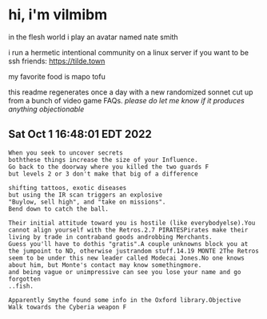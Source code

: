 # hi, i'm vilmibm

in the flesh world i play an avatar named nate smith

i run a hermetic intentional community on a linux server if you want to be ssh friends: https://tilde.town

my favorite food is mapo tofu

this readme regenerates once a day with a new randomized sonnet cut up from a bunch of video game FAQs.
_please do let me know if it produces anything objectionable_

## Sat Oct  1 16:48:01 EDT 2022

    When you seek to uncover secrets
    boththese things increase the size of your Influence.
    Go back to the doorway where you killed the two guards F
    but levels 2 or 3 don't make that big of a difference
    
    shifting tattoos, exotic diseases
    but using the IR scan triggers an explosive
    "Buylow, sell high", and "take on missions".
    Bend down to catch the ball.
    
    Their initial attitude toward you is hostile (like everybodyelse).You cannot align yourself with the Retros.2.7 PIRATESPirates make their living by trade in contraband goods androbbing Merchants.
    Guess you'll have to dothis "gratis".A couple unknowns block you at the jumpoint to ND, otherwise justrandom stuff.14.19 MONTE 2The Retros seem to be under this new leader called Modecai Jones.No one knows about him, but Monte's contact may know somethingmore.
    and being vague or unimpressive can see you lose your name and go forgotten
    ..fish.
    
    Apparently Smythe found some info in the Oxford library.Objective
    Walk towards the Cyberia weapon F
